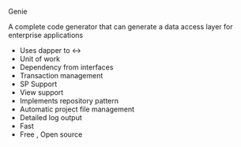 Genie

A complete code generator that can generate a data access layer for enterprise applications 

- Uses dapper to <-> 
- Unit of work
- Dependency from interfaces
- Transaction management
- SP Support 
- View support
- Implements repository pattern
- Automatic project file management
- Detailed log output
- Fast
- Free , Open source
